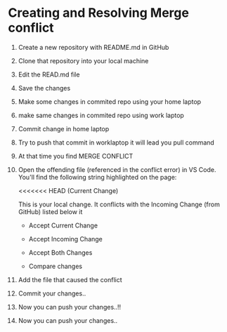 

# Creating and Resolving Merge conflict

1. Create a new repository with README.md in GitHub

2. Clone that repository into your local machine

3. Edit the READ.md file

4. Save the changes

5. Make some changes in commited repo using your home laptop

6. make same changes in commited repo using work laptop

7. Commit change in home laptop

8. Try to push that commit in worklaptop it will lead you pull command

9. At that time you find MERGE CONFLICT

10. Open the offending file (referenced in the conflict error) in VS Code. You'll find the following string highlighted on the page:

       <<<<<<< HEAD (Current Change)

    This is your local change. It conflicts with the Incoming Change (from GitHub) listed below it

       * Accept Current Change

       * Accept Incoming Change

       * Accept Both Changes

       * Compare changes

11. Add the file that caused the conflict

12. Commit your changes..

13. Now you can push your changes..!!
13. Now you can push your changes..
